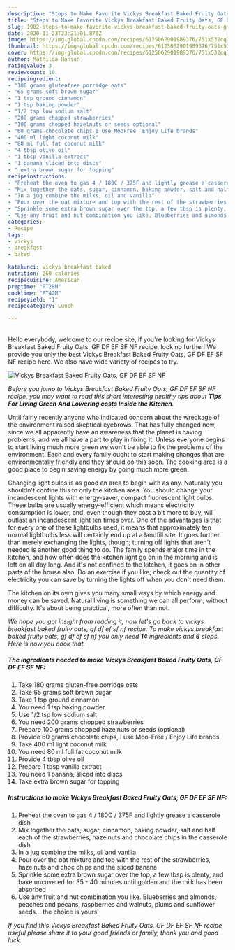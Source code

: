 ```yaml
---
description: "Steps to Make Favorite Vickys Breakfast Baked Fruity Oats, GF DF EF SF NF"
title: "Steps to Make Favorite Vickys Breakfast Baked Fruity Oats, GF DF EF SF NF"
slug: 1982-steps-to-make-favorite-vickys-breakfast-baked-fruity-oats-gf-df-ef-sf-nf
date: 2020-11-23T23:21:01.870Z
image: https://img-global.cpcdn.com/recipes/6125062901989376/751x532cq70/vickys-breakfast-baked-fruity-oats-gf-df-ef-sf-nf-recipe-main-photo.jpg
thumbnail: https://img-global.cpcdn.com/recipes/6125062901989376/751x532cq70/vickys-breakfast-baked-fruity-oats-gf-df-ef-sf-nf-recipe-main-photo.jpg
cover: https://img-global.cpcdn.com/recipes/6125062901989376/751x532cq70/vickys-breakfast-baked-fruity-oats-gf-df-ef-sf-nf-recipe-main-photo.jpg
author: Mathilda Hanson
ratingvalue: 3
reviewcount: 10
recipeingredient:
- "180 grams glutenfree porridge oats"
- "65 grams soft brown sugar"
- "1 tsp ground cinnamon"
- "1 tsp baking powder"
- "1/2 tsp low sodium salt"
- "200 grams chopped strawberries"
- "100 grams chopped hazelnuts or seeds optional"
- "60 grams chocolate chips I use MooFree  Enjoy Life brands"
- "400 ml light coconut milk"
- "80 ml full fat coconut milk"
- "4 tbsp olive oil"
- "1 tbsp vanilla extract"
- "1 banana sliced into discs"
- " extra brown sugar for topping"
recipeinstructions:
- "Preheat the oven to gas 4 / 180C / 375F and lightly grease a casserole dish"
- "Mix together the oats, sugar, cinnamon, baking powder, salt and half each of the strawberries, hazelnuts and chocolate chips in the casserole dish"
- "In a jug combine the milks, oil and vanilla"
- "Pour over the oat mixture and top with the rest of the strawberries, hazelnuts and choc chips and the sliced banana"
- "Sprinkle some extra brown sugar over the top, a few tbsp is plenty, and bake uncovered for 35 - 40 minutes until golden and the milk has been absorbed"
- "Use any fruit and nut combination you like. Blueberries and almonds, peaches and pecans, raspberries and walnuts, plums and sunflower seeds... the choice is yours!"
categories:
- Recipe
tags:
- vickys
- breakfast
- baked

katakunci: vickys breakfast baked 
nutrition: 260 calories
recipecuisine: American
preptime: "PT28M"
cooktime: "PT42M"
recipeyield: "1"
recipecategory: Lunch

---
```

<br>
Hello everybody, welcome to our recipe site, if you're looking for Vickys Breakfast Baked Fruity Oats, GF DF EF SF NF recipe, look no further! We provide you only the best Vickys Breakfast Baked Fruity Oats, GF DF EF SF NF recipe here. We also have wide variety of recipes to try.
<br>


![Vickys Breakfast Baked Fruity Oats, GF DF EF SF NF](https://img-global.cpcdn.com/recipes/6125062901989376/751x532cq70/vickys-breakfast-baked-fruity-oats-gf-df-ef-sf-nf-recipe-main-photo.jpg)

<i>Before you jump to Vickys Breakfast Baked Fruity Oats, GF DF EF SF NF recipe, you may want to read this short interesting healthy tips about 
<strong>Tips For Living Green And Lowering costs Inside the Kitchen</strong>.</i>
</br>

Until fairly recently anyone who indicated concern about the wreckage of the environment raised skeptical eyebrows. That has fully changed now, since we all apparently have an awareness that the planet is having problems, and we all have a part to play in fixing it. Unless everyone begins to start living much more green we won't be able to fix the problems of the environment. Each and every family ought to start making changes that are environmentally friendly and they should do this soon. The cooking area is a good place to begin saving energy by going much more green.

Changing light bulbs is as good an area to begin with as any. Naturally you shouldn't confine this to only the kitchen area. You should change your incandescent lights with energy-saver, compact fluorescent light bulbs. These bulbs are usually energy-efficient which means electricity consumption is lower, and, even though they cost a bit more to buy, will outlast an incandescent light ten times over. One of the advantages is that for every one of these lightbulbs used, it means that approximately ten normal lightbulbs less will certainly end up at a landfill site. It goes further than merely exchanging the lights, though; turning off lights that aren't needed is another good thing to do. The family spends major time in the kitchen, and how often does the kitchen light go on in the morning and is left on all day long. And it's not confined to the kitchen, it goes on in other parts of the house also. Do an exercise if you like; check out the quantity of electricity you can save by turning the lights off when you don't need them.

The kitchen on its own gives you many small ways by which energy and money can be saved. Natural living is something we can all perform, without difficulty. It's about being practical, more often than not.


<i>We hope you got insight from reading it, now let's go back to vickys breakfast baked fruity oats, gf df ef sf nf recipe. To make vickys breakfast baked fruity oats, gf df ef sf nf you only need <strong>14</strong> ingredients and <strong>6</strong> steps. Here is how you cook that.
</i>

##### The ingredients needed to make Vickys Breakfast Baked Fruity Oats, GF DF EF SF NF:

1. Take 180 grams gluten-free porridge oats
1. Take 65 grams soft brown sugar
1. Take 1 tsp ground cinnamon
1. You need 1 tsp baking powder
1. Use 1/2 tsp low sodium salt
1. You need 200 grams chopped strawberries
1. Prepare 100 grams chopped hazelnuts or seeds (optional)
1. Provide 60 grams chocolate chips, I use Moo-Free / Enjoy Life brands
1. Take 400 ml light coconut milk
1. You need 80 ml full fat coconut milk
1. Provide 4 tbsp olive oil
1. Prepare 1 tbsp vanilla extract
1. You need 1 banana, sliced into discs
1. Take  extra brown sugar for topping


##### Instructions to make Vickys Breakfast Baked Fruity Oats, GF DF EF SF NF:

1. Preheat the oven to gas 4 / 180C / 375F and lightly grease a casserole dish
1. Mix together the oats, sugar, cinnamon, baking powder, salt and half each of the strawberries, hazelnuts and chocolate chips in the casserole dish
1. In a jug combine the milks, oil and vanilla
1. Pour over the oat mixture and top with the rest of the strawberries, hazelnuts and choc chips and the sliced banana
1. Sprinkle some extra brown sugar over the top, a few tbsp is plenty, and bake uncovered for 35 - 40 minutes until golden and the milk has been absorbed
1. Use any fruit and nut combination you like. Blueberries and almonds, peaches and pecans, raspberries and walnuts, plums and sunflower seeds... the choice is yours!


<i>If you find this Vickys Breakfast Baked Fruity Oats, GF DF EF SF NF recipe useful please share it to your good friends or family, thank you and good luck.</i>
